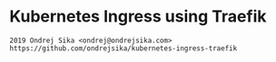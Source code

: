 # Kubernetes Ingress using Traefik

    2019 Ondrej Sika <ondrej@ondrejsika.com>
    https://github.com/ondrejsika/kubernetes-ingress-traefik

